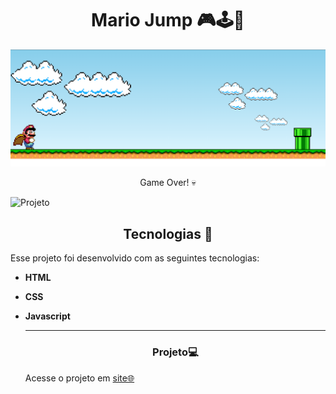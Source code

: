 <p align="center"> 
  <h1 align = "center">Mario Jump 🎮🕹️👾</h1>
  <img alt="Projeto" src="./cover.png.png">

</p>

 <p align= "center"
   >Game Over! 💀
</p>
 <img alt="Projeto" src="./colisão.png">



<!--  -->


<h2 align="center">Tecnologias 🚀</h2>
   
<p>Esse projeto foi desenvolvido com as seguintes tecnologias:</p>

- **HTML**
- **CSS**
- **Javascript**


  
  ---
  <h3 align="center">Projeto💻 </h3>
  <p>Acesse o projeto em <a href="https://micaela-marques.github.io/CalculateIMC/"> site🌐
  </p>
